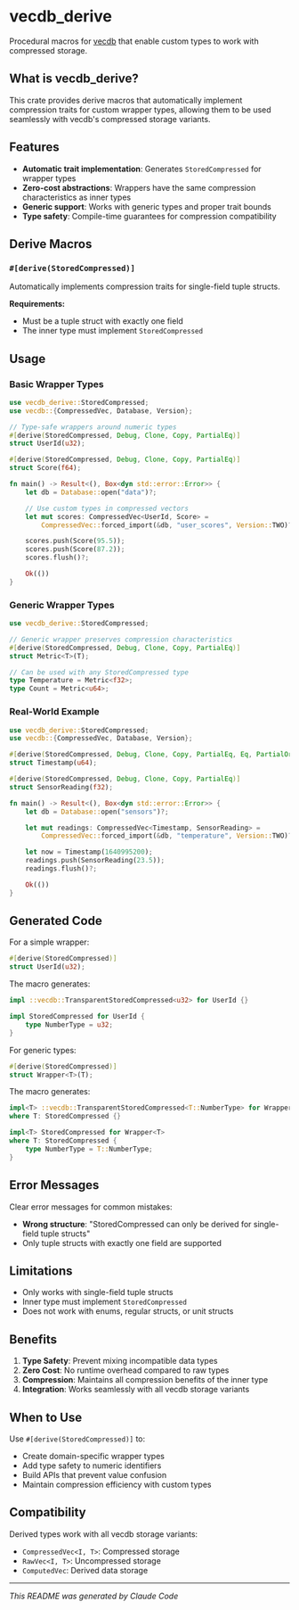 # vecdb_derive

Procedural macros for [vecdb](../vecdb) that enable custom types to work with compressed storage.

## What is vecdb_derive?

This crate provides derive macros that automatically implement compression traits for custom wrapper types, allowing them to be used seamlessly with vecdb's compressed storage variants.

## Features

- **Automatic trait implementation**: Generates `StoredCompressed` for wrapper types
- **Zero-cost abstractions**: Wrappers have the same compression characteristics as inner types
- **Generic support**: Works with generic types and proper trait bounds
- **Type safety**: Compile-time guarantees for compression compatibility

## Derive Macros

### `#[derive(StoredCompressed)]`

Automatically implements compression traits for single-field tuple structs.

**Requirements:**
- Must be a tuple struct with exactly one field
- The inner type must implement `StoredCompressed`

## Usage

### Basic Wrapper Types

```rust
use vecdb_derive::StoredCompressed;
use vecdb::{CompressedVec, Database, Version};

// Type-safe wrappers around numeric types
#[derive(StoredCompressed, Debug, Clone, Copy, PartialEq)]
struct UserId(u32);

#[derive(StoredCompressed, Debug, Clone, Copy, PartialEq)]
struct Score(f64);

fn main() -> Result<(), Box<dyn std::error::Error>> {
    let db = Database::open("data")?;

    // Use custom types in compressed vectors
    let mut scores: CompressedVec<UserId, Score> =
        CompressedVec::forced_import(&db, "user_scores", Version::TWO)?;

    scores.push(Score(95.5));
    scores.push(Score(87.2));
    scores.flush()?;

    Ok(())
}
```

### Generic Wrapper Types

```rust
use vecdb_derive::StoredCompressed;

// Generic wrapper preserves compression characteristics
#[derive(StoredCompressed, Debug, Clone, Copy, PartialEq)]
struct Metric<T>(T);

// Can be used with any StoredCompressed type
type Temperature = Metric<f32>;
type Count = Metric<u64>;
```

### Real-World Example

```rust
use vecdb_derive::StoredCompressed;
use vecdb::{CompressedVec, Database, Version};

#[derive(StoredCompressed, Debug, Clone, Copy, PartialEq, Eq, PartialOrd, Ord)]
struct Timestamp(u64);

#[derive(StoredCompressed, Debug, Clone, Copy, PartialEq)]
struct SensorReading(f32);

fn main() -> Result<(), Box<dyn std::error::Error>> {
    let db = Database::open("sensors")?;

    let mut readings: CompressedVec<Timestamp, SensorReading> =
        CompressedVec::forced_import(&db, "temperature", Version::TWO)?;

    let now = Timestamp(1640995200);
    readings.push(SensorReading(23.5));
    readings.flush()?;

    Ok(())
}
```

## Generated Code

For a simple wrapper:
```rust
#[derive(StoredCompressed)]
struct UserId(u32);
```

The macro generates:
```rust
impl ::vecdb::TransparentStoredCompressed<u32> for UserId {}

impl StoredCompressed for UserId {
    type NumberType = u32;
}
```

For generic types:
```rust
#[derive(StoredCompressed)]
struct Wrapper<T>(T);
```

The macro generates:
```rust
impl<T> ::vecdb::TransparentStoredCompressed<T::NumberType> for Wrapper<T>
where T: StoredCompressed {}

impl<T> StoredCompressed for Wrapper<T>
where T: StoredCompressed {
    type NumberType = T::NumberType;
}
```

## Error Messages

Clear error messages for common mistakes:
- **Wrong structure**: "StoredCompressed can only be derived for single-field tuple structs"
- Only tuple structs with exactly one field are supported

## Limitations

- Only works with single-field tuple structs
- Inner type must implement `StoredCompressed`
- Does not work with enums, regular structs, or unit structs

## Benefits

1. **Type Safety**: Prevent mixing incompatible data types
2. **Zero Cost**: No runtime overhead compared to raw types
3. **Compression**: Maintains all compression benefits of the inner type
4. **Integration**: Works seamlessly with all vecdb storage variants

## When to Use

Use `#[derive(StoredCompressed)]` to:
- Create domain-specific wrapper types
- Add type safety to numeric identifiers
- Build APIs that prevent value confusion
- Maintain compression efficiency with custom types

## Compatibility

Derived types work with all vecdb storage variants:
- `CompressedVec<I, T>`: Compressed storage
- `RawVec<I, T>`: Uncompressed storage
- `ComputedVec`: Derived data storage

---

*This README was generated by Claude Code*
